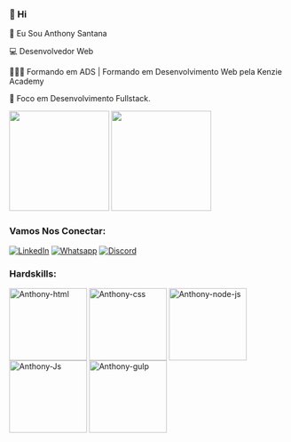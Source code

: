 ###  👋 Hi

🧑 Eu Sou Anthony Santana

💻 Desenvolvedor Web

👨🏽‍🎓 Formando em ADS | Formando em Desenvolvimento Web pela Kenzie Academy

🚀 Foco em Desenvolvimento Fullstack.

<div>
   <img height="180em" src="https://github-readme-stats.vercel.app/api?username=anthony01001&show_icons=true&theme=midnight-purple"/>
 <img height="180em" src="https://github-readme-stats.vercel.app/api/top-langs/?username=anthony01001&layout=compact&theme=midnight-purple"/>
</div>

### Vamos Nos Conectar:

[![LinkedIn](https://img.shields.io/badge/LinkedIn-0077B5?style=for-the-badge&logo=linkedin&logoColor=white
)](https://www.linkedin.com/in/anthony-santana-148a43241/)
[![Whatsapp](https://img.shields.io/badge/WhatsApp-25D366?style=for-the-badge&logo=whatsapp&logoColor=white
)](https://wa.me/5571987898549)
[![Discord](https://img.shields.io/badge/Discord-7289DA?style=for-the-badge&logo=discord&logoColor=white)](https://discord.gg/Sfgczugy)

### Hardskills:
<div>
<img align="center" alt="Anthony-html" height="130" width="140" src="https://cdn.jsdelivr.net/gh/devicons/devicon/icons/html5/html5-original.svg"/>
<img align="center" alt="Anthony-css" height="130" width="140" src="https://cdn.jsdelivr.net/gh/devicons/devicon/icons/css3/css3-original.svg"/>
<img align="center" alt="Anthony-node-js" height="130" width="140" src="https://cdn.jsdelivr.net/gh/devicons/devicon/icons/nodejs/nodejs-original.svg"/>
<img align="center" alt="Anthony-Js" height="130" width="140" src="https://cdn.jsdelivr.net/gh/devicons/devicon/icons/javascript/javascript-original.svg"/>
<img align="center" alt="Anthony-gulp" height="130" width="140" src="https://cdn.jsdelivr.net/gh/devicons/devicon/icons/gulp/gulp-plain.svg"/>



</div>
